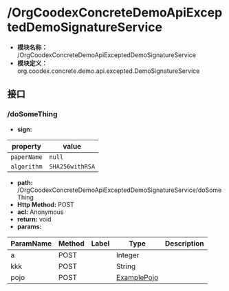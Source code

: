 # /OrgCoodexConcreteDemoApiExceptedDemoSignatureService

* **模块名称：** /OrgCoodexConcreteDemoApiExceptedDemoSignatureService
* **模块定义：** org.coodex.concrete.demo.api.excepted.DemoSignatureService




## 接口
### <span id="m1">/doSomeThing</span>




* **sign:** 

| property | value |
| ---- | --- |
| `paperName` | `null`|
 | `algorithm` | `SHA256withRSA`|
 
* **path:** /OrgCoodexConcreteDemoApiExceptedDemoSignatureService/doSomeThing
* **Http Method:** POST
* **acl:** Anonymous
* **return:** void
* **params:** 

| ParamName | Method | Label | Type                  | Description |
| --------- | -- | ---- | --------------------- | ------------ |
| a | POST |  | Integer | 　 |
| kkk | POST |  | String | 　 |
| pojo | POST |  | [ExamplePojo](../pojos/org.coodex.concrete.demo.pojo.ExamplePojo.md) | 　 |


